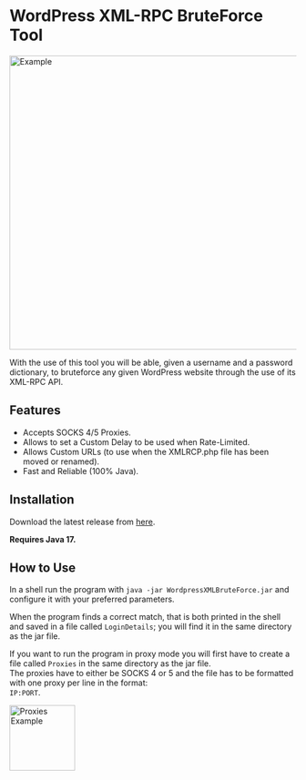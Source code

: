 <h1><b>WordPress XML-RPC BruteForce Tool</b></h1>

<img width="517" alt="Example" src="https://user-images.githubusercontent.com/55408375/184479953-b43222f0-947f-4041-aed1-5132649149d9.png">

With the use of this tool you will be able, given a username and a password dictionary, to bruteforce any given WordPress website through the use of its XML-RPC API.

<h2><b>Features</b></h2>

- Accepts SOCKS 4/5 Proxies.
- Allows to set a Custom Delay to be used when Rate-Limited.
- Allows Custom URLs (to use when the XMLRCP.php file has been moved or renamed).
- Fast and Reliable (100% Java).

<h2><b>Installation</b></h2>

Download the latest release from <a href="https://github.com/NicoloLazzaroni/WP-XMLRPC-BruteForce/releases">here</a>.<br>

<b>Requires Java 17.</b>

<h2><b>How to Use</b></h2>

In a shell run the program with `java -jar WordpressXMLBruteForce.jar` and configure it with your preferred parameters.

When the program finds a correct match, that is both printed in the shell and saved in a file called `LoginDetails`; you will find it in the same directory as the jar file.

If you want to run the program in proxy mode you will first have to create a file called `Proxies` in the same directory as the jar file. <br>
The proxies have to either be SOCKS 4 or 5 and the file has to be formatted with one proxy per line in the format: <br>
`IP:PORT`.

<img width="115" alt="Proxies Example" src="https://user-images.githubusercontent.com/55408375/184480351-e7126b4b-2902-412a-8c85-90dbca1e121b.png">
